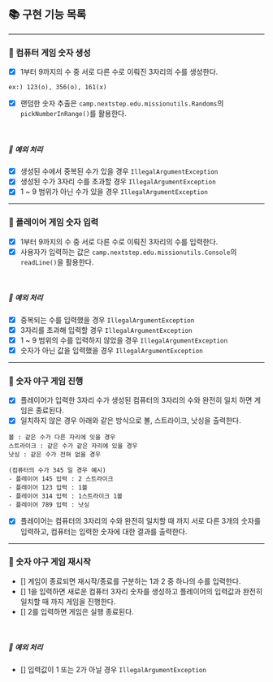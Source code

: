 ## 📚 구현 기능 목록

---
### 📌 컴퓨터 게임 숫자 생성
- [x] 1부터 9까지의 수 중 서로 다른 수로 이뤄진 3자리의 수를 생성한다.
```
ex:) 123(o), 356(o), 161(x)
```
- [x] 랜덤한 숫자 추출은 ``camp.nextstep.edu.missionutils.Randoms``의 ``pickNumberInRange()``를 활용한다.

<br>

##### 🚫 예외 처리
- [x] 생성된 수에서 중복된 수가 있을 경우 ``IllegalArgumentException``
- [x] 생성된 수가 3자리 수를 초과할 경우 ``IllegalArgumentException``
- [x] 1 ~ 9 범위가 아닌 수가 있을 경우 ``IllegalArgumentException``

---
### 📌 플레이어 게임 숫자 입력
- [x] 1부터 9까지의 수 중 서로 다른 수로 이뤄진 3자리의 수를 입력한다.
- [x] 사용자가 입력하는 값은 ``camp.nextstep.edu.missionutils.Console``의 ``readLine()``을 활용한다.

<br>

##### 🚫 예외 처리
- [x] 중복되는 수를 입력했을 경우 ``IllegalArgumentException`` 
- [x] 3자리를 초과해 입력할 경우 ``IllegalArgumentException``
- [x] 1 ~ 9 범위의 수를 입력하지 않았을 경우 ``IllegalArgumentException``
- [x] 숫자가 아닌 값을 입력했을 경우 ``IllegalArgumentException``

---
### 📌 숫자 야구 게임 진행
- [x] 플레이어가 입력한 3자리 수가 생성된 컴퓨터의 3자리의 수와 완전히 일치 하면 게임은 종료된다.
- [x] 일치하지 않은 경우 아래와 같은 방식으로 볼, 스트라이크, 낫싱을 출력한다.
```
볼 : 같은 수가 다른 자리에 잇을 경우
스트라이크 : 같은 수가 같은 자리에 있을 경우
낫싱 : 같은 수가 전혀 없을 경우

(컴퓨터의 수가 345 일 경우 예시)
- 플레이어 145 입력 : 2 스트라이크
- 플레이어 123 입력 : 1볼
- 플레이어 314 입력 : 1스트라이크 1볼
- 플레이어 789 입력 : 낫싱
```
- [x] 플레이어는 컴퓨터의 3자리의 수와 완전히 일치할 때 까지 서로 다른 3개의 숫자를 입력하고, 컴퓨터는 입력한 숫자에 대한 결과를 출력한다.

---
### 📌 숫자 야구 게임 재시작
- [] 게임이 종료되면 재시작/종료를 구분하는 1과 2 중 하나의 수를 입력한다. 
- [] 1을 입력하면 새로운 컴퓨터 3자리 숫자를 생성하고 플레이어의 입력값과 완전히 일치할 때 까지 게임을 진행한다.
- [] 2를 입력하면 게임은 실행 종료된다.

<br>

##### 🚫 예외 처리
- [] 입력값이 1 또는 2가 아닐 경우 ``IllegalArgumentException``
